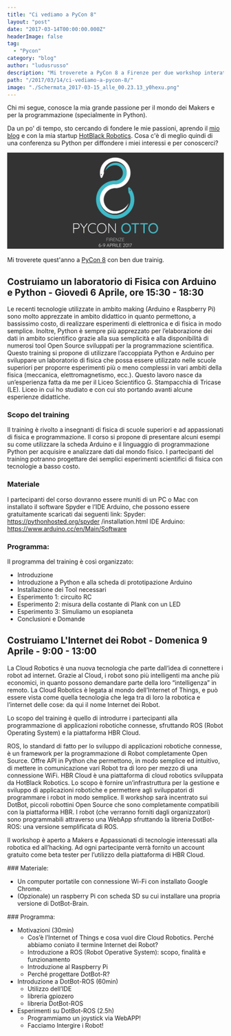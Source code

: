 ```yaml
---
title: "Ci vediamo a PyCon 8"
layout: "post"
date: "2017-03-14T00:00:00.000Z"
headerImage: false
tag: 
  - "Pycon"
category: "blog"
author: "ludusrusso"
description: "Mi troverete a PyCon 8 a Firenze per due workshop interattivi tra il 6 e il 9 Aprile"
path: "/2017/03/14/ci-vediamo-a-pycon-8/"
image: "./Schermata_2017-03-15_alle_00.23.13_y0hexu.png"
---
```


Chi mi segue, conosce la mia grande passione per il mondo dei Makers e per la programmazione (specialmente in Python).

Da un po' di tempo, sto cercando di fondere le mie passioni, aprendo il [mio blog](http://www.ludusrusso.cc/) e con la mia startup [HotBlack Robotics](http://www.hotblackrobotics.com/).
Cosa c'è di meglio quindi di una conferenza su Python per diffondere i miei interessi e per conoscerci?

![PyCon 8](./Schermata_2017-03-15_alle_00.23.13_y0hexu.png)

Mi troverete quest'anno a [PyCon 8](http://www.pycon.it) con ben due trainig.

## Costruiamo un laboratorio di Fisica con Arduino e Python - Giovedì 6 Aprile, ore 15:30 - 18:30

Le recenti tecnologie utilizzate in ambito making (Arduino e Raspberry Pi) sono molto apprezzate in ambito didattico in quanto permettono, a bassissimo costo, di realizzare esperimenti di elettronica e di fisica in modo semplice. Inoltre, Python è sempre più apprezzato per l’elaborazione dei dati in ambito scientifico grazie alla sua semplicità e alla disponibilità di numerosi tool Open Source sviluppati per la programmazione scientifica.
Questo training si propone di utilizzare l’accoppiata Python e Arduino per sviluppare un laboratorio di fisica che possa essere utilizzato nelle scuole superiori per proporre esperimenti più o meno complessi in vari ambiti della fisica (meccanica, elettromagnetismo, ecc.). Questo lavoro nasce da un’esperienza fatta da me per il Liceo Scientifico G. Stampacchia di Tricase (LE). Liceo in cui ho studiato e con cui sto portando avanti alcune esperienze didattiche.

### Scopo del training

Il training è rivolto a insegnanti di fisica di scuole superiori e ad appassionati di fisica e programmazione. Il corso si propone di presentare alcuni esempi su come utilizzare la scheda Arduino e il linguaggio di programmazione Python per acquisire e analizzare dati dal mondo fisico. I partecipanti del training potranno progettare dei semplici esperimenti scientifici di fisica con tecnologie a basso costo.

### Materiale

I partecipanti del corso dovranno essere muniti di un PC o Mac con installato il software Spyder e l’IDE Arduino, che possono essere gratuitamente scaricati dai seguenti link:
Spyder: https://pythonhosted.org/spyder /installation.html
IDE Arduino: https://www.arduino.cc/en/Main/Software

### Programma:

Il programma del training è così organizzato:

- Introduzione
- Introduzione a Python e alla scheda di prototipazione Arduino
- Installazione dei Tool necessari
- Esperimento 1: circuito RC
- Esperimento 2: misura della costante di Plank con un LED
- Esperimento 3: Simuliamo un esopianeta
- Conclusioni e Domande

## Costruiamo L'Internet dei Robot - Domenica 9 Aprile - 9:00 - 13:00

La Cloud Robotics è una nuova tecnologia che parte dall’idea di connettere i robot ad internet. Grazie al Cloud, i robot sono più intelligenti ma anche più economici, in quanto possono demandare parte della loro “intelligenza” in remoto. La Cloud Robotics è legata al mondo dell’Internet of Things, e può essere vista come quella tecnologia che lega tra di loro la robotica e l’internet delle cose: da qui il nome Internet dei Robot.

Lo scopo del training è quello di introdurre i partecipanti alla programmazione di applicazioni robotiche connesse, sfruttando ROS (Robot Operating System) e la piattaforma HBR Cloud.

ROS, lo standard di fatto per lo sviluppo di applicazioni robotiche connesse, è un framework per la programmazione di Robot completamente Open Source. Offre API in Python che permettono, in modo semplice ed intuitivo, di mettere in comunicazione vari Robot tra di loro per mezzo di una connessione WiFi.
HBR Cloud è una piattaforma di cloud robotics sviluppata da HotBlack Robotics. Lo scopo è fornire un’infrastruttura per la gestione e sviluppo di applicazioni robotiche e permettere agli sviluppatori di programmare i robot in modo semplice.
Il workshop sarà incentrato sui DotBot, piccoli robottini Open Source che sono completamente compatibili con la piattaforma HBR. I robot (che verranno forniti dagli organizzatori) sono programmabili attraverso una WebApp sfruttando la libreria DotBot-ROS: una versione semplificata di ROS.

Il workshop è aperto a Makers e Appassionati di tecnologie interessati alla robotica ed all’hacking. Ad ogni partecipante verrà fornito un account gratuito come beta tester per l’utilizzo della piattaforma di HBR Cloud.

### Materiale:

- Un computer portatile con connessione Wi-Fi con installato Google Chrome.
- (Opzionale) un raspberry Pi con scheda SD su cui installare una propria versione di DotBot-Brain.

### Programma:

- Motivazioni (30min)
  - Cos’è l’Internet of Things e cosa vuol dire Cloud Robotics. Perché abbiamo coniato il termine Internet dei Robot?
  - Introduzione a ROS (Robot Operative System): scopo, finalità e funzionamento
  - Introduzione al Raspberry Pi
  - Perché progettare DotBot-R?
- Introduzione a DotBot-ROS (60min)
  - Utilizzo dell’IDE
  - libreria gpiozero
  - libreria DotBot-ROS
- Esperimenti su DotBot-ROS (2.5h)
  - Programmiamo un joystick via WebAPP!
  - Facciamo Intergire i Robot!
